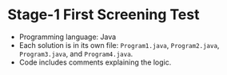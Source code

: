 # Stage-1 First Screening Test

- Programming language: Java
- Each solution is in its own file: `Program1.java`, `Program2.java`, `Program3.java`, and `Program4.java`.
- Code includes comments explaining the logic.


